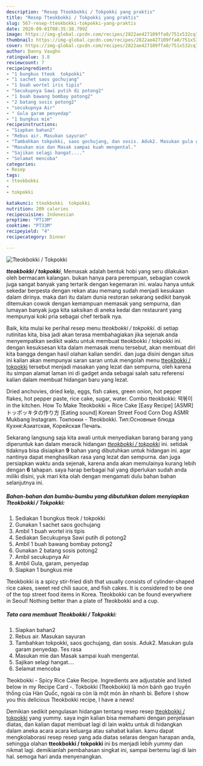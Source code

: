 ```yaml
---
description: "Resep Tteokbokki / Tokpokki yang praktis"
title: "Resep Tteokbokki / Tokpokki yang praktis"
slug: 567-resep-tteokbokki-tokpokki-yang-praktis
date: 2020-09-01T08:35:38.799Z
image: https://img-global.cpcdn.com/recipes/2822ae427109ffa0/751x532cq70/tteokbokki-tokpokki-foto-resep-utama.jpg
thumbnail: https://img-global.cpcdn.com/recipes/2822ae427109ffa0/751x532cq70/tteokbokki-tokpokki-foto-resep-utama.jpg
cover: https://img-global.cpcdn.com/recipes/2822ae427109ffa0/751x532cq70/tteokbokki-tokpokki-foto-resep-utama.jpg
author: Danny Vaughn
ratingvalue: 3.8
reviewcount: 7
recipeingredient:
- "1 bungkus tteok  tokpokki"
- "1 sachet saos gochujang"
- "1 buah wortel iris tipis"
- "Secukupnya Sawi putih di potong2"
- "1 buah bawang bombay potong2"
- "2 batang sosis potong2"
- "secukupnya Air"
- " Gula garam penyedap"
- "1 bungkus mie"
recipeinstructions:
- "Siapkan bahan2"
- "Rebus air. Masukan sayuran"
- "Tambahkan tokpokki, saos gochujang, dan sosis. Aduk2. Masukan gula garam penyedap. Tes rasa"
- "Masukan mie dan Masak sampai kuah mengental."
- "Sajikan selagi hangat...."
- "Selamat mencoba"
categories:
- Resep
tags:
- tteokbokki
- 
- tokpokki

katakunci: tteokbokki  tokpokki 
nutrition: 209 calories
recipecuisine: Indonesian
preptime: "PT13M"
cooktime: "PT33M"
recipeyield: "4"
recipecategory: Dinner

---
```



![Tteokbokki / Tokpokki](https://img-global.cpcdn.com/recipes/2822ae427109ffa0/751x532cq70/tteokbokki-tokpokki-foto-resep-utama.jpg)

<b><i>tteokbokki / tokpokki</i></b>, Memasak adalah bentuk hobi yang seru dilakukan oleh bermacam kalangan. bukan hanya para perempuan, sebagian cowok juga sangat banyak yang tertarik dengan kegemaran ini. walau hanya untuk sekedar berpesta dengan rekan atau memang sudah menjadi kesukaan dalam dirinya. maka dari itu dalam dunia restoran sekarang sedikit banyak ditemukan cowok dengan kemampuan memasak yang sempurna, dan lumayan banyak juga kita saksikan di aneka kedai dan restaurant yang mempunyai koki pria sebagai chef terbaik nya.

Baik, kita mulai ke perihal resep menu <i>tteokbokki / tokpokki</i>. di setiap rutinitas kita, bisa jadi akan terasa membahagiakan jika sejenak anda menyempatkan sedikit waktu untuk membuat tteokbokki / tokpokki ini. dengan kesuksesan kita dalam memasak menu tersebut, akan membuat diri kita bangga dengan hasil olahan kalian sendiri. dan juga disini dengan situs ini kalian akan mempunyai saran saran untuk mengolah menu <u>tteokbokki / tokpokki</u> tersebut menjadi masakan yang lezat dan sempurna, oleh karena itu simpan alamat laman ini di gadget anda sebagai salah satu referensi kalian dalam membuat hidangan baru yang lezat.

Dried anchovies, dried kelp, eggs, fish cakes, green onion, hot pepper flakes, hot pepper paste, rice cake, sugar, water. Combo tteokbokki: 떡볶이 in the kitchen. How To Make Tteokbokki + Rice Cake [Easy Recipe] [ASMR] トッポッキタの作り方 [Eating sound] Korean Street Food Corn Dog ASMR Mukbang Instagram. Токпокки - Tteokbokki. Тип:Основные блюда Кухня:Азиатская, Корейская Печать.


Sekarang langsung saja kita awali untuk menyediakan barang barang yang diperuntuk kan dalam meracik hidangan <u><i>tteokbokki / tokpokki</i></u> ini. setidak tidaknya bisa disiapkan <b>9</b> bahan yang dibutuhkan untuk hidangan ini. agar nantinya dapat menghasilkan rasa yang lezat dan sempurna. dan juga persiapkan waktu anda sejenak, karena anda akan memulainya kurang lebih dengan <b>6</b> tahapan. saya harap berbagai hal yang diperlukan sudah anda miliki disini, yuk mari kita olah dengan mengamati dulu bahan bahan selanjutnya ini.

<!--inarticleads1-->

##### Bahan-bahan dan bumbu-bumbu yang dibutuhkan dalam menyiapkan Tteokbokki / Tokpokki:

1. Sediakan 1 bungkus tteok / tokpokki
1. Gunakan 1 sachet saos gochujang
1. Ambil 1 buah wortel iris tipis
1. Sediakan Secukupnya Sawi putih di potong2
1. Ambil 1 buah bawang bombay potong2
1. Gunakan 2 batang sosis potong2
1. Ambil secukupnya Air
1. Ambil  Gula, garam, penyedap
1. Siapkan 1 bungkus mie


Tteokbokki is a spicy stir-fried dish that usually consists of cylinder-shaped rice cakes, sweet red chili sauce, and fish cakes. It is considered to be one of the top street food items in Korea. Tteokbokki can be found everywhere in Seoul! Nothing better than a plate of Tteokbokki and a cup. 

<!--inarticleads2-->

##### Tata cara membuat Tteokbokki / Tokpokki:

1. Siapkan bahan2
1. Rebus air. Masukan sayuran
1. Tambahkan tokpokki, saos gochujang, dan sosis. Aduk2. Masukan gula garam penyedap. Tes rasa
1. Masukan mie dan Masak sampai kuah mengental.
1. Sajikan selagi hangat....
1. Selamat mencoba


Tteokbokki - Spicy Rice Cake Recipe. Ingredients are adjustable and listed below in my Recipe Card -. Tokbokki (Tteokbokki) là món bánh gạo truyền thống của Hàn Quốc, ngoài ra còn là một món ăn nhanh bì. Before I show you this delicious Tteokbokki recipe, I have a news! 

Demikian sedikit pengulasan hidangan tentang resep resep <u>tteokbokki / tokpokki</u> yang yummy. saya ingin kalian bisa memahami dengan penjelasan diatas, dan kalian dapat membuat lagi di lain waktu untuk di hidangkan dalam aneka acara acara keluarga atau sahabat kalian. kamu dapat mengkolaborasi resep resep yang ada diatas selaras dengan harapan anda, sehingga olahan <b>tteokbokki / tokpokki</b> ini bs menjadi lebih yummy dan nikmat lagi. demikianlah pembahasan singkat ini, sampai bertemu lagi di lain hal. semoga hari anda menyenangkan.
